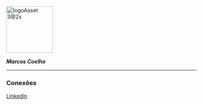 <img width="123" alt="logoAsset 3@2x" src="https://user-images.githubusercontent.com/16261554/96798097-0d3f4700-13f8-11eb-8d29-6c828e992682.png">

**_Marcos Coelho_**

---
### Conexões

[Linkedin](https://www.linkedin.com/in/marcos-coelho-moreira/)

<!--
## Hi there 👋


**marcoscmoreira/marcoscmoreira** is a ✨ _special_ ✨ repository because its `README.md` (this file) appears on your GitHub profile.

Here are some ideas to get you started:

- 🔭 I’m currently working on ...
- 🌱 I’m currently learning ...
- 👯 I’m looking to collaborate on ...
- 🤔 I’m looking for help with ...
- 💬 Ask me about ...
- 📫 How to reach me: ...
- 😄 Pronouns: ...
- ⚡ Fun fact: ...
-->
